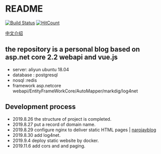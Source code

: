 # README

[![Build Status](https://dev.azure.com/hj200812/TestProject/_apis/build/status/hjsjy.NarojayBlog?branchName=master)](https://dev.azure.com/hj200812/TestProject/_build/latest?definitionId=1&branchName=master) [![HitCount](http://hits.dwyl.io/hj200812@126com/NarojayBlog.svg)](http://hits.dwyl.io/hj200812@126com/NarojayBlog)

[中文介绍](https://github.com/hjsjy/NarojayBlog/blob/master/Chinese.md)

## the repository is  a personal blog based on asp.net core 2.2 webapi and vue.js

* server: aliyun ubuntu 18.04
* database : postgresql
* nosql :redis
* framework  asp.netcore webapi/EntityFrameWorkCore/AutoMapper/markdig/log4net

## Development process

* 2019.8.26 the structure of project is completed.
* 2019.8.27 put a record of domain name.
* 2019.8.29 configure nginx to deliver static HTML pages \|   [narojayblog](http://www.narojay.com)
* 2019.8.30 add log4net.
* 2019.9.4 deploy static website by docker.
* 2019.11.6 add cors and and paging.

